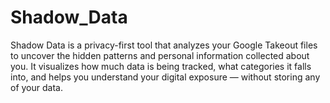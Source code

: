 # Shadow_Data
Shadow Data is a privacy-first tool that analyzes your Google Takeout files to uncover the hidden patterns and personal information collected about you. It visualizes how much data is being tracked, what categories it falls into, and helps you understand your digital exposure — without storing any of your data.
